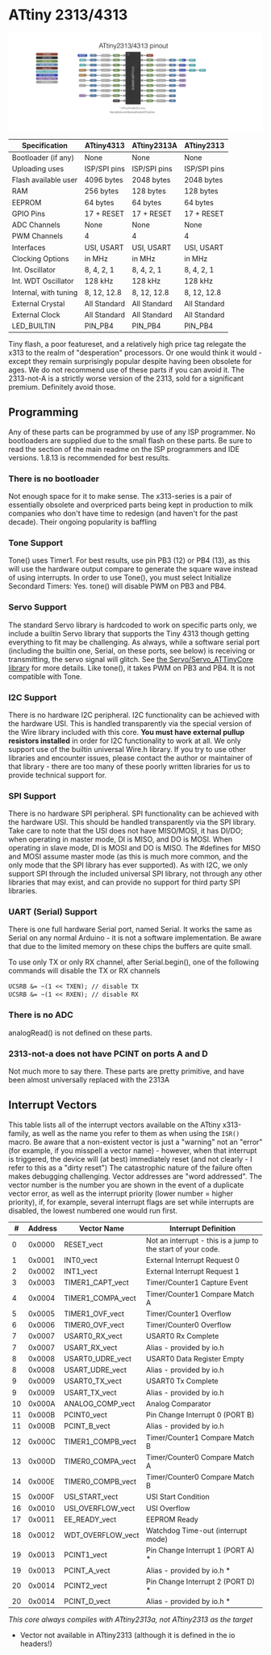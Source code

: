# ATtiny 2313/4313
![x313 pin mapping](Pinout_x313.jpg "Arduino Pin Mapping for ATtiny x313-family")

Specification         |    ATtiny4313  |   ATtiny2313A  |    ATtiny2313  |
----------------------|----------------|----------------|----------------|
Bootloader (if any)   |           None |           None |           None |
Uploading uses        |   ISP/SPI pins |   ISP/SPI pins |   ISP/SPI pins |
Flash available user  |     4096 bytes |     2048 bytes |     2048 bytes |
RAM                   |      256 bytes |      128 bytes |      128 bytes |
EEPROM                |       64 bytes |       64 bytes |       64 bytes |
GPIO Pins             |     17 + RESET |     17 + RESET |     17 + RESET |
ADC Channels          |           None |           None |           None |
PWM Channels          |              4 |              4 |              4 |
Interfaces            |     USI, USART |     USI, USART |     USI, USART |
Clocking Options      |         in MHz |         in MHz |         in MHz |
Int. Oscillator       |     8, 4, 2, 1 |     8, 4, 2, 1 |     8, 4, 2, 1 |
Int. WDT Oscillator   |        128 kHz |        128 kHz |        128 kHz |
Internal, with tuning |    8, 12, 12.8 |    8, 12, 12.8 |    8, 12, 12.8 |
External Crystal      |   All Standard |   All Standard |   All Standard |
External Clock        |   All Standard |   All Standard |   All Standard |
LED_BUILTIN           |        PIN_PB4 |        PIN_PB4 |        PIN_PB4 |

Tiny flash, a poor featureset, and a relatively high price tag relegate the x313 to the realm of "desperation" processors. Or one would think it would - except they remain surprisingly popular despite having been obsolete for ages. We do not recommend use of these parts if you can avoid it. The 2313-not-A is a strictly worse version of the 2313, sold for a significant premium. Definitely avoid those.

## Programming
Any of these parts can be programmed by use of any ISP programmer. No bootloaders are supplied due to the small flash on these parts. Be sure to read the section of the main readme on the ISP programmers and IDE versions. 1.8.13 is recommended for best results.

### There is no bootloader
Not enough space for it to make sense. The x313-series is a pair of essentially obsolete and overpriced parts being kept in production to milk companies who don't have time to redesign (and haven't for the past decade). Their ongoing popularity is baffling

### Tone Support
Tone() uses Timer1. For best results, use pin PB3 (12) or PB4 (13), as this will use the hardware output compare to generate the square wave instead of using interrupts. In order to use Tone(), you must select Initialize Secondard Timers: Yes. tone() will disable PWM on PB3 and PB4.

### Servo Support
The standard Servo library is hardcoded to work on specific parts only, we include a builtin Servo library that supports the Tiny 4313 though getting everything to fit may be challenging. As always, while a software serial port (including the builtin one, Serial, on these ports, see below) is receiving or transmitting, the servo signal will glitch. See [the Servo/Servo_ATTinyCore library](../libraries/Servo/README.md) for more details. Like tone(), it takes PWM on PB3 and PB4. It is not compatible with Tone.

### I2C Support
There is no hardware I2C peripheral. I2C functionality can be achieved with the hardware USI. This is handled transparently via the special version of the Wire library included with this core. **You must have external pullup resistors installed** in order for I2C functionality to work at all. We only support use of the builtin universal Wire.h library. If you try to use other libraries and encounter issues, please contact the author or maintainer of that library - there are too many of these poorly written libraries for us to provide technical support for.

### SPI Support
There is no hardware SPI peripheral. SPI functionality can be achieved with the hardware USI. This should be handled transparently via the SPI library. Take care to note that the USI does not have MISO/MOSI, it has DI/DO; when operating in master mode, DI is MISO, and DO is MOSI. When operating in slave mode, DI is MOSI and DO is MISO. The #defines for MISO and MOSI assume master mode (as this is much more common, and the only mode that the SPI library has ever supported). As with I2C, we only support SPI through the included universal SPI library, not through any other libraries that may exist, and can provide no support for third party SPI libraries.

### UART (Serial) Support
There is one full hardware Serial port, named Serial. It works the same as Serial on any normal Arduino - it is not a software implementation. Be aware that due to the limited memory on these chips the buffers are quite small.

To use only TX or only RX channel, after Serial.begin(), one of the following commands will disable the TX or RX channels
```t
UCSRB &= ~(1 << TXEN); // disable TX
UCSRB &= ~(1 << RXEN); // disable RX
```
### There is no ADC
analogRead() is not defined on these parts.

### 2313-not-a does not have PCINT on ports A and D
Not much more to say there. These parts are pretty primitive, and have been almost universally replaced with the 2313A

## Interrupt Vectors
This table lists all of the interrupt vectors available on the ATtiny x313-family, as well as the name you refer to them as when using the `ISR()` macro. Be aware that a non-existent vector is just a "warning" not an "error" (for example, if you misspell a vector name) - however, when that interrupt is triggered, the device will (at best) immediately reset (and not clearly - I refer to this as a "dirty reset") The catastrophic nature of the failure often makes debugging challenging. Vector addresses are "word addressed". The vector number is the number you are shown in the event of a duplicate vector error, as well as the interrupt priority (lower number = higher priority), if, for example, several interrupt flags are set while interrupts are disabled, the lowest numbered one would run first.

|  # | Address | Vector Name        | Interrupt Definition              |
|----|---------|--------------------|-----------------------------------|
|  0 |  0x0000 | RESET_vect         | Not an interrupt - this is a jump to the start of your code.  |
|  1 |  0x0001 | INT0_vect          | External Interrupt Request 0      |
|  2 |  0x0002 | INT1_vect          | External Interrupt Request 1      |
|  3 |  0x0003 | TIMER1_CAPT_vect   | Timer/Counter1 Capture Event      |
|  4 |  0x0004 | TIMER1_COMPA_vect  | Timer/Counter1 Compare Match A    |
|  5 |  0x0005 | TIMER1_OVF_vect    | Timer/Counter1 Overflow           |
|  6 |  0x0006 | TIMER0_OVF_vect    | Timer/Counter0 Overflow           |
|  7 |  0x0007 | USART0_RX_vect     | USART0 Rx Complete                |
|  7 |  0x0007 | USART_RX_vect      | Alias - provided by io.h          |
|  8 |  0x0008 | USART0_UDRE_vect   | USART0 Data Register Empty        |
|  8 |  0x0008 | USART_UDRE_vect    | Alias - provided by io.h          |
|  9 |  0x0009 | USART0_TX_vect     | USART0 Tx Complete                |
|  9 |  0x0009 | USART_TX_vect      | Alias - provided by io.h          |
| 10 |  0x000A | ANALOG_COMP_vect   | Analog Comparator                 |
| 11 |  0x000B | PCINT0_vect        | Pin Change Interrupt 0 (PORT B)   |
| 11 |  0x000B | PCINT_B_vect       | Alias - provided by io.h          |
| 12 |  0x000C | TIMER1_COMPB_vect  | Timer/Counter1 Compare Match B    |
| 13 |  0x000D | TIMER0_COMPA_vect  | Timer/Counter0 Compare Match A    |
| 14 |  0x000E | TIMER0_COMPB_vect  | Timer/Counter0 Compare Match B    |
| 15 |  0x000F | USI_START_vect     | USI Start Condition               |
| 16 |  0x0010 | USI_OVERFLOW_vect  | USI Overflow                      |
| 17 |  0x0011 | EE_READY_vect      | EEPROM Ready                      |
| 18 |  0x0012 | WDT_OVERFLOW_vect  | Watchdog Time-out (interrupt mode)|
| 19 |  0x0013 | PCINT1_vect        | Pin Change Interrupt 1 (PORT A) * |
| 19 |  0x0013 | PCINT_A_vect       | Alias - provided by io.h *        |
| 20 |  0x0014 | PCINT2_vect        | Pin Change Interrupt 2 (PORT D) * |
| 20 |  0x0014 | PCINT_D_vect       | Alias - provided by io.h *        |

*This core always compiles with ATtiny2313a, not ATtiny2313 as the target*

* Vector not available in ATtiny2313 (although it is defined in the io headers!)
